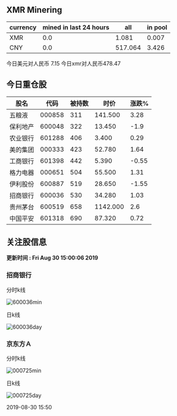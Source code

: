 ## XMR Minering

|currency|mined in last 24 hours|all|in pool|
|---|---|---|---|
|XMR|0.0|1.081|0.007|
|CNY|0.0|517.064|3.426|

今日美元对人民币 7.15	今日xmr对人民币478.47


## 今日重仓股 

|股名|代码|被持数|时价|涨跌%|
|---|---|---|---|---|
|五粮液|000858|311|141.500|3.28|
|保利地产|600048|322|13.450|-1.9|
|农业银行|601288|406|3.400|0.29|
|美的集团|000333|423|52.780|1.64|
|工商银行|601398|442|5.390|-0.55|
|格力电器|000651|504|55.500|1.31|
|伊利股份|600887|519|28.650|-1.55|
|招商银行|600036|530|34.280|1.03|
|贵州茅台|600519|658|1142.000|2.6|
|中国平安|601318|690|87.320|0.72|

## 关注股信息
**更新时间 : Fri Aug 30 15:00:06 2019**
### 招商银行 
分时k线

![600036min](http://image.sinajs.cn/newchart/min/n/sh600036.gif)

日k线

![600036day](http://image.sinajs.cn/newchart/daily/n/sh600036.gif)

### 京东方Ａ 
分时k线

![000725min](http://image.sinajs.cn/newchart/min/n/sz000725.gif)

日k线

![000725day](http://image.sinajs.cn/newchart/daily/n/sz000725.gif)

2019-08-30 15:50